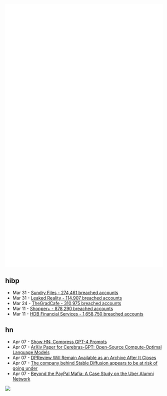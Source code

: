 ![Metrics](https://raw.githubusercontent.com/phixion/phixion/master/metrics.svg)

## hibp

<!--
for https://github.com/phixion/phixion/blob/main/.github/workflows/feeds.yml
-->
<!--START_SECTION:haveibeenpwnd-->
- Mar 31 - [Sundry Files - 274,461 breached accounts](https://haveibeenpwned.com/PwnedWebsites#SundryFiles)
- Mar 31 - [Leaked Reality - 114,907 breached accounts](https://haveibeenpwned.com/PwnedWebsites#LeakedReality)
- Mar 24 - [TheGradCafe - 310,975 breached accounts](https://haveibeenpwned.com/PwnedWebsites#TheGradCafe)
- Mar 11 - [Shopper+ - 878,290 breached accounts](https://haveibeenpwned.com/PwnedWebsites#ShopperPlus)
- Mar 11 - [HDB Financial Services - 1,658,750 breached accounts](https://haveibeenpwned.com/PwnedWebsites#HDBFinancialServices)
<!--END_SECTION:haveibeenpwnd-->

## hn

<!--
for https://github.com/phixion/phixion/blob/main/.github/workflows/feeds.yml
-->
<!--START_SECTION:hn-->
- Apr 07 - [Show HN: Compress GPT-4 Prompts](https://www.promptreducer.com/)
- Apr 07 - [ArXiv Paper for Cerebras-GPT: Open-Source Compute-Optimal Language Models](https://arxiv.org/abs/2304.03208)
- Apr 07 - [DPReview Will Remain Available as an Archive After It Closes](https://petapixel.com/2023/04/07/dpreview-will-remain-available-as-an-archive-after-it-closes/)
- Apr 07 - [The company behind Stable Diffusion appears to be at risk of going under](https://futurism.com/the-byte/stable-diffusion-stability-ai-risk-going-under)
- Apr 07 - [Beyond the PayPal Mafia: A Case Study on the Uber Alumni Network](https://trailruncapital.substack.com/p/beyond-the-paypal-mafia-a-case-study)
<!--END_SECTION:hn-->

<!--
for https://yhype.me
-->
![](https://hit.yhype.me/github/profile?user_id=13013670)
